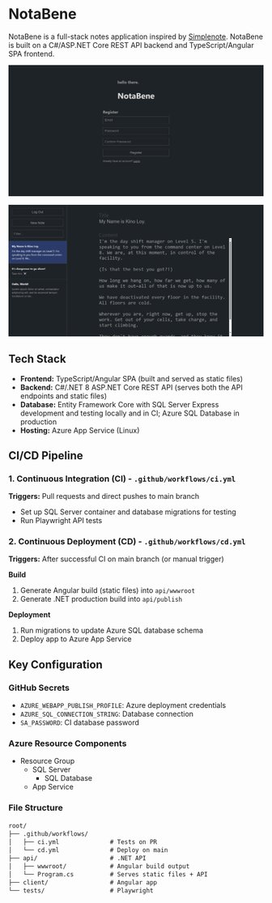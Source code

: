 # NotaBene

NotaBene is a full-stack notes application inspired by
[Simplenote](https://simplenote.com/). NotaBene is built on a C#/ASP.NET Core
REST API backend and TypeScript/Angular SPA frontend.

![NotaBene registration screen](assets/hello-there.png)

![NotaBene home screen](assets/kino-loy.png)

## Tech Stack

- **Frontend:** TypeScript/Angular SPA (built and served as static files)
- **Backend:** C#/.NET 8 ASP.NET Core REST API (serves both the API endpoints
  and static files)
- **Database:** Entity Framework Core with SQL Server Express development and
  testing locally and in CI; Azure SQL Database in production
- **Hosting:** Azure App Service (Linux)

## CI/CD Pipeline

### 1. Continuous Integration (CI) - `.github/workflows/ci.yml`

**Triggers:** Pull requests and direct pushes to main branch

- Set up SQL Server container and database migrations for testing
- Run Playwright API tests

### 2. Continuous Deployment (CD) - `.github/workflows/cd.yml`

**Triggers:** After successful CI on main branch (or manual trigger)

**Build**

1. Generate Angular build (static files) into `api/wwwroot`
2. Generate .NET production build into `api/publish`

**Deployment**

1. Run migrations to update Azure SQL database schema
2. Deploy app to Azure App Service

## Key Configuration

### GitHub Secrets

- `AZURE_WEBAPP_PUBLISH_PROFILE`: Azure deployment credentials
- `AZURE_SQL_CONNECTION_STRING`: Database connection
- `SA_PASSWORD`: CI database password

### Azure Resource Components

- Resource Group
  - SQL Server
    - SQL Database
  - App Service

### File Structure

```
root/
├── .github/workflows/
│   ├── ci.yml              # Tests on PR
│   └── cd.yml              # Deploy on main
├── api/                    # .NET API
│   ├── wwwroot/            # Angular build output
│   └── Program.cs          # Serves static files + API
├── client/                 # Angular app
└── tests/                  # Playwright
```
